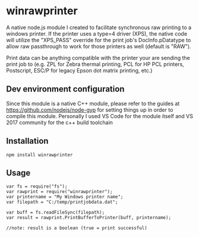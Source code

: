 winrawprinter
=============

A native node.js module I created to facilitate synchronous raw printing to a windows printer. If the printer uses a type=4 driver (XPS), the native code will utilize the "XPS_PASS" override for the print job's DocInfo.pDatatype to allow raw passthrough to work for those printers as well (default is "RAW"). 

Print data can be anything compatible with the printer your are sending the print job to (e.g. ZPL for Zebra thermal printing, PCL for HP PCL printers, Postscript, ESC/P for legacy Epson dot matrix printing, etc.)

## Dev environment configuration

Since this module is a native C++ module, please refer to the guides at https://github.com/nodejs/node-gyp for setting things up in order to compile this module. Personally I used VS Code for the module itself and VS 2017 community for the c++ build toolchain

## Installation

```
npm install winrawprinter
```

## Usage

```
var fs = require("fs");
var rawprint = require("winrawprinter");
var printername = "My Windows printer name";
var filepath = "C:/temp/printjobdata.dat";

var buff = fs.readFileSync(filepath);
var result = rawprint.PrintBufferToPrinter(buff, printername);

//note: result is a boolean (true = print successful)

```